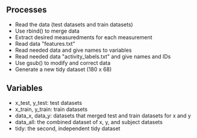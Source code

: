 ## Processes
- Read the data (test datasets and train datasets)
- Use rbind() to merge data
- Extract desired measuredments for each measurement
- Read data "features.txt"
- Read needed data and give names to variables
- Read needed data "activity_labels.txt" and give names and IDs
- Use gsub() to modify and correct data
- Generate a new tidy dataset (180 x 68)

## Variables
- x_test, y_test: test datasets
- x_train, y_train: train datasets
- data_x, data_y: datasets that merged test and train datasets for x and y
- data_all: the combined dataset of x, y, and subject datasets
- tidy: the second, independent tidy dataset
